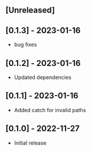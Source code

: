 ## [Unreleased]

## [0.1.3] - 2023-01-16

- bug fixes

## [0.1.2] - 2023-01-16

- Updated dependencies

## [0.1.1] - 2023-01-16

- Added catch for invalid paths

## [0.1.0] - 2022-11-27

- Initial release

